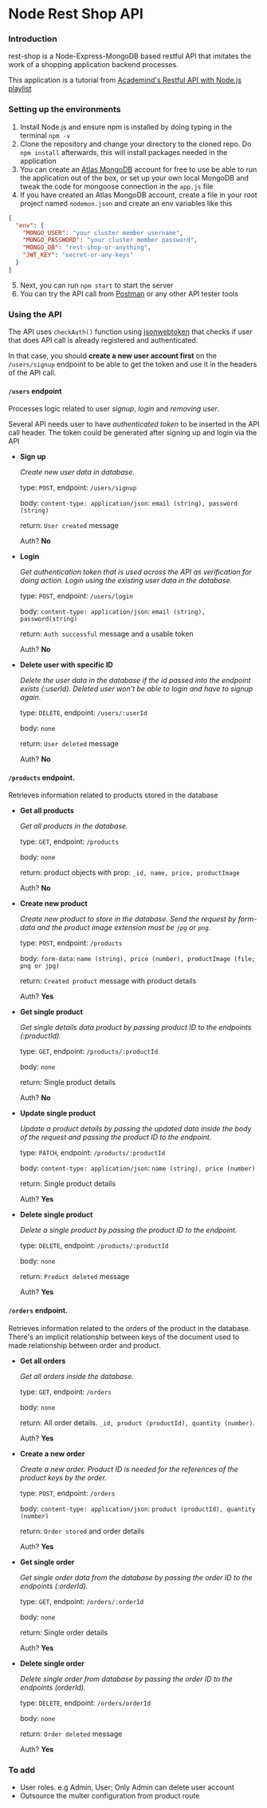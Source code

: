 # Node Rest Shop API

### Introduction
rest-shop is a Node-Express-MongoDB based restful API that imitates the work of a shopping application backend processes.

This application is a tutorial from [Academind's Restful API with Node.js playlist](https://www.youtube.com/playlist?list=PL55RiY5tL51q4D-B63KBnygU6opNPFk_q)

### Setting up the environments
1. Install Node.js and ensure npm is installed by doing typing in the terminal `npm -v`
2. Clone the repository and change your directory to the cloned repo. Do `npm install` afterwards, this will install packages needed in the application
3. You can create an [Atlas MongoDB](https://www.mongodb.com/cloud/atlas) account for free to use be able to run the application out of the box, or set up your own local MongoDB and tweak the code for mongoose connection in the `app.js` file
4. If you have created an Atlas MongoDB account, create a file in your root project named `nodemon.json` and create an env variables like this 
```json
{ 
  "env": {
    "MONGO_USER": "your cluster member username",
    "MONGO_PASSWORD": "your cluster member password",
    "MONGO_DB": "rest-shop-or-anything",
    "JWT_KEY": "secret-or-any-keys"
  }
}
```

5. Next, you can run `npm start` to start the server
6. You can try the API call from [Postman](https:/www.getpostman.com/) or any other API tester tools

### Using the API
The API uses `checkAuth()` function using [jsonwebtoken](https://jwt.io/) that checks if user that does API call is already registered and authenticated.

In that case, you should **create a new user account first** on the `/users/signup` endpoint to be able to get the token and use it in the headers of the API call.

#### `/users` endpoint
Processes logic related to user *signup*, *login* and *removing user*.

Several API needs user to have *authenticated token* to be inserted in the API call header. The token could be generated after signing up and login via the API

- **Sign up**

  *Create new user data in database.*

  type: `POST`, endpoint: `/users/signup`

  body: `content-type: application/json`: `email (string), password (string)`

  return: `User created` message

  Auth? **No**
  
- **Login**

  *Get authentication token that is used across the API as verification for doing action. Login using the existing user data in the database.*

  type: `POST`, endpoint: `/users/login`

  body: `content-type: application/json`: `email (string), password(string)`

  return: `Auth successful` message and a usable token

  Auth? **No**

- **Delete user with specific ID**

  *Delete the user data in the database if the id passed into the endpoint exists (:userId). Deleted user won't be able to login and have to signup again.*

  type: `DELETE`, endpoint: `/users/:userId`

  body: `none`

  return: `User deleted` message

  Auth? **No**

#### `/products` endpoint.
Retrieves information related to products stored in the database

- **Get all products**

  *Get all products in the database.*

  type: `GET`, endpoint: `/products`

  body: `none`

  return: product objects with prop: `_id, name, price, productImage`

  Auth? **No**

- **Create new product**

  *Create new product to store in the database. Send the request by form-data and the product image extension must be `jpg` or `png`.*

  type: `POST`, endpoint: `/products`

  body: `form-data`: `name (string), price (number), productImage (file; png or jpg)`

  return: `Created product` message with product details

  Auth? **Yes**

- **Get single product**

  *Get single details data product by passing product ID to the endpoints (:productId).*

  type: `GET`, endpoint: `/products/:productId`

  body: `none`

  return: Single product details

  Auth? **No**

- **Update single product**

  *Update a product details by passing the updated data inside the body of the request and passing the product ID to the endpoint.*

  type: `PATCH`, endpoint: `/products/:productId`

  body: `content-type: application/json`: `name (string), price (number)`

  return: Single product details

  Auth? **Yes**

- **Delete single product**

  *Delete a single product by passing the product ID to the endpoint.*

  type: `DELETE`, endpoint: `/products/:productId`

  body: `none`

  return: `Product deleted` message

  Auth? **Yes**

#### `/orders` endpoint.
Retrieves information related to the orders of the product in the database. There's an implicit relationship between keys of the document used to made relationship between order and product.

- **Get all orders**

  *Get all orders inside the database.*

  type: `GET`, endpoint: `/orders`

  body: `none`

  return: All order details. `_id, product (productId), quantity (number)`.

  Auth? **Yes**

- **Create a new order**

  *Create a new order. Product ID is needed for the references of the product keys by the order.*

  type: `POST`, endpoint: `/orders`

  body: `content-type: application/json`: `product (productId), quantity (number)`

  return: `Order stored` and order details

  Auth? **Yes**

- **Get single order**

  *Get single order data from the database by passing the order ID to the endpoints (:orderId).*

  type: `GET`, endpoint: `/orders/:orderId`

  body: `none`

  return: Single order details

  Auth? **Yes**

- **Delete single order**

  *Delete single order from database by passing the order ID to the endpoints (orderId).*

  type: `DELETE`, endpoint: `/orders/orderId`

  body: `none`

  return: `Order deleted` message

  Auth? **Yes**

### To add
- User roles. e.g Admin, User; Only Admin can delete user account
- Outsource the multer configuration from product route